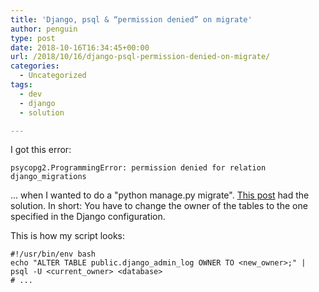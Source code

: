 ```yaml
---
title: 'Django, psql & “permission denied” on migrate'
author: penguin
type: post
date: 2018-10-16T16:34:45+00:00
url: /2018/10/16/django-psql-permission-denied-on-migrate/
categories:
  - Uncategorized
tags:
  - dev
  - django
  - solution

---
```

I got this error:

```
psycopg2.ProgrammingError: permission denied for relation django_migrations
```

... when I wanted to do a "python manage.py migrate". [This post][1] had the solution. In short: You have to change the owner of the tables to the one specified in the Django configuration.

This is how my script looks:

```
#!/usr/bin/env bash
echo "ALTER TABLE public.django_admin_log OWNER TO <new_owner>;" | psql -U <current_owner> <database>
# ...
```



 [1]: https://stackoverflow.com/a/52060981/902327
